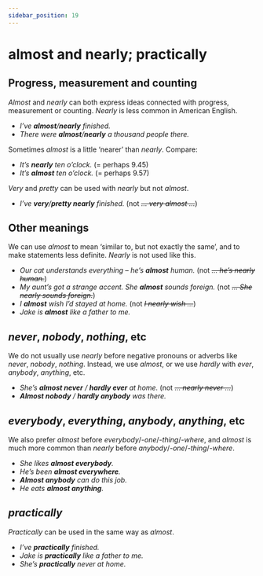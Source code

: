 ```yaml
---
sidebar_position: 19
---
```


# almost and nearly; practically

## Progress, measurement and counting

*Almost* and *nearly* can both express ideas connected with progress, measurement or counting. *Nearly* is less common in American English.

- *I’ve **almost**/**nearly** finished.*
- *There were **almost**/**nearly** a thousand people there.*

Sometimes *almost* is a little ‘nearer’ than *nearly*. Compare:

- *It’s **nearly** ten o’clock.* (= perhaps 9.45)
- *It’s **almost** ten o’clock.* (= perhaps 9.57)

*Very* and *pretty* can be used with *nearly* but not *almost*.

- *I’ve **very**/**pretty nearly** finished.* (not *~~… very almost …~~*)

## Other meanings

We can use *almost* to mean ‘similar to, but not exactly the same’, and to make statements less definite. *Nearly* is not used like this.

- *Our cat understands everything – he’s **almost** human.* (not *~~… he’s nearly human.~~*)
- *My aunt’s got a strange accent. She **almost** sounds foreign.* (not *~~… She nearly sounds foreign.~~*)
- *I **almost** wish I’d stayed at home.* (not *~~I nearly wish …~~*)
- *Jake is **almost** like a father to me.*

## *never*, *nobody*, *nothing*, etc

We do not usually use *nearly* before negative pronouns or adverbs like *never*, *nobody*, *nothing*. Instead, we use *almost*, or we use *hardly* with *ever*, *anybody*, *anything*, etc.

- *She’s **almost never** / **hardly ever** at home.* (not *~~… nearly never …~~*)
- ***Almost nobody** / **hardly anybody** was there.*

## *everybody*, *everything*, *anybody*, *anything*, etc

We also prefer *almost* before *everybody*/*\-one*/*\-thing*/*\-where*, and *almost* is much more common than *nearly* before *anybody*/*\-one*/*\-thing*/*\-where*.

- *She likes **almost everybody**.*
- *He’s been **almost everywhere**.*
- ***Almost anybody** can do this job.*
- *He eats **almost anything**.*

## *practically*

*Practically* can be used in the same way as *almost*.

- *I’ve **practically** finished.*
- *Jake is **practically** like a father to me.*
- *She’s **practically** never at home.*
